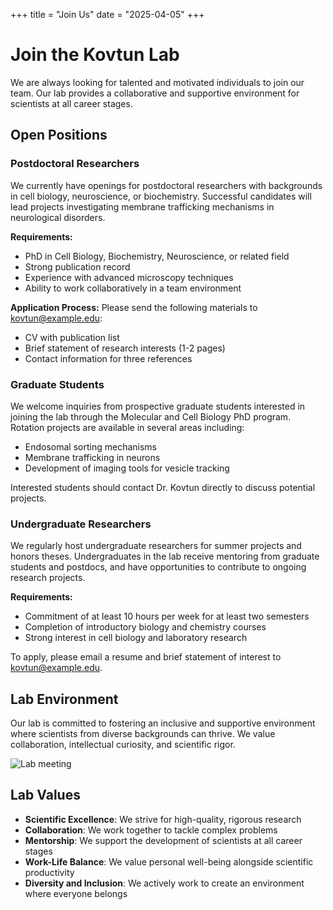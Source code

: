 +++
title = "Join Us"
date = "2025-04-05"
+++

# Join the Kovtun Lab

We are always looking for talented and motivated individuals to join our team. Our lab provides a collaborative and supportive environment for scientists at all career stages.

## Open Positions

### Postdoctoral Researchers

We currently have openings for postdoctoral researchers with backgrounds in cell biology, neuroscience, or biochemistry. Successful candidates will lead projects investigating membrane trafficking mechanisms in neurological disorders.

**Requirements:**
- PhD in Cell Biology, Biochemistry, Neuroscience, or related field
- Strong publication record
- Experience with advanced microscopy techniques
- Ability to work collaboratively in a team environment

**Application Process:**
Please send the following materials to [kovtun@example.edu](mailto:kovtun@example.edu):
- CV with publication list
- Brief statement of research interests (1-2 pages)
- Contact information for three references

### Graduate Students

We welcome inquiries from prospective graduate students interested in joining the lab through the Molecular and Cell Biology PhD program. Rotation projects are available in several areas including:

- Endosomal sorting mechanisms
- Membrane trafficking in neurons
- Development of imaging tools for vesicle tracking

Interested students should contact Dr. Kovtun directly to discuss potential projects.

### Undergraduate Researchers

We regularly host undergraduate researchers for summer projects and honors theses. Undergraduates in the lab receive mentoring from graduate students and postdocs, and have opportunities to contribute to ongoing research projects.

**Requirements:**
- Commitment of at least 10 hours per week for at least two semesters
- Completion of introductory biology and chemistry courses
- Strong interest in cell biology and laboratory research

To apply, please email a resume and brief statement of interest to [kovtun@example.edu](mailto:kovtun@example.edu).

## Lab Environment

Our lab is committed to fostering an inclusive and supportive environment where scientists from diverse backgrounds can thrive. We value collaboration, intellectual curiosity, and scientific rigor.

![Lab meeting](/img/lab-meeting.jpg)

## Lab Values

- **Scientific Excellence**: We strive for high-quality, rigorous research
- **Collaboration**: We work together to tackle complex problems
- **Mentorship**: We support the development of scientists at all career stages
- **Work-Life Balance**: We value personal well-being alongside scientific productivity
- **Diversity and Inclusion**: We actively work to create an environment where everyone belongs